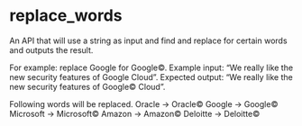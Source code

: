 # replace_words
An API that will use a string as input and find and replace for certain words and outputs the result. 

For example: replace Google for Google©. 
Example input: 	“We really like the new security features of Google Cloud”. 
Expected output: 	“We really like the new security features of Google© Cloud”.

Following words will be replaced.
Oracle -> Oracle©
Google -> Google©
Microsoft -> Microsoft©
Amazon -> Amazon©
Deloitte -> Deloitte©
